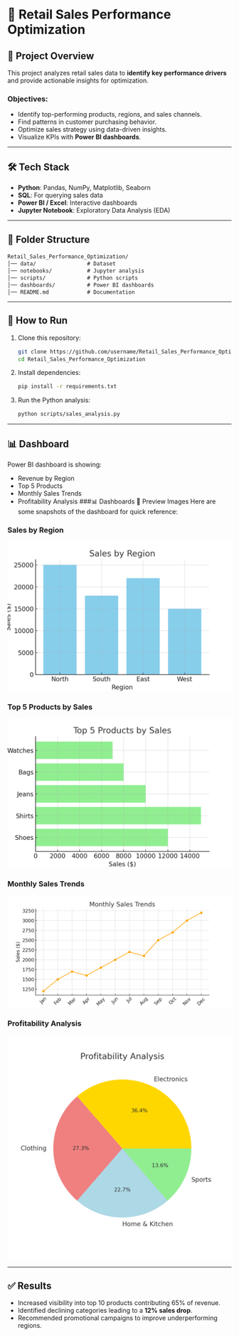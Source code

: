# 🛒 Retail Sales Performance Optimization

## 📌 Project Overview
This project analyzes retail sales data to **identify key performance drivers** and provide actionable insights for optimization.

### Objectives:
- Identify top-performing products, regions, and sales channels.
- Find patterns in customer purchasing behavior.
- Optimize sales strategy using data-driven insights.
- Visualize KPIs with **Power BI dashboards**.

---

## 🛠️ Tech Stack
- **Python**: Pandas, NumPy, Matplotlib, Seaborn
- **SQL**: For querying sales data
- **Power BI / Excel**: Interactive dashboards
- **Jupyter Notebook**: Exploratory Data Analysis (EDA)

---

## 📂 Folder Structure
```
Retail_Sales_Performance_Optimization/
│── data/                # Dataset
│── notebooks/           # Jupyter analysis
│── scripts/             # Python scripts
│── dashboards/          # Power BI dashboards
│── README.md            # Documentation
```
---

## 🚀 How to Run
1. Clone this repository:
   ```bash
   git clone https://github.com/username/Retail_Sales_Performance_Optimization.git
   cd Retail_Sales_Performance_Optimization
   ```

2. Install dependencies:
   ```bash
   pip install -r requirements.txt
   ```

3. Run the Python analysis:
   ```bash
   python scripts/sales_analysis.py
   ```

---

## 📊 Dashboard
Power BI dashboard is showing:
- Revenue by Region
- Top 5 Products
- Monthly Sales Trends
- Profitability Analysis
###📊 Dashboards 🔹 Preview Images
Here are some snapshots of the dashboard for quick reference:


### Sales by Region
![Sales by Region](dashboard_sales_by_region.png)

### Top 5 Products by Sales
![Top 5 Products](dashboard_top5_products.png)

### Monthly Sales Trends
![Monthly Sales Trends](dashboard_monthly_sales.png)

### Profitability Analysis
![Profitability](dashboard_profitability.png)

---

## ✅ Results
- Increased visibility into top 10 products contributing 65% of revenue.
- Identified declining categories leading to a **12% sales drop**.
- Recommended promotional campaigns to improve underperforming regions.
